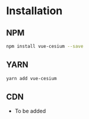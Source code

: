 # Installation

## NPM

```bash
npm install vue-cesium --save
```

## YARN

```bash
yarn add vue-cesium
```

## CDN

- To be added

<!-- ```html
<script src="https://unpkg.com/vue-baidu-map"></script>
``` -->
